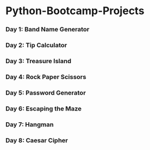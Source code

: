 # Python-Bootcamp-Projects

### Day 1: Band Name Generator
### Day 2: Tip Calculator
### Day 3: Treasure Island
### Day 4: Rock Paper Scissors
### Day 5: Password Generator
### Day 6: Escaping the Maze
### Day 7: Hangman
### Day 8: Caesar Cipher

